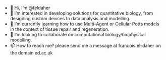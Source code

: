 - 👋 Hi, I’m @feldaher
- 👀 I’m interested in developing solutions for quantitative biology, from designing custom devices to data analysis and modelling.
- 🌱 I’m currently learning how to use Multi-Agent or Cellular Potts models in the context of tissue repair and regeneration.
- 💞️ I’m looking to collaborate on computational biology/biophysical modelling. 
- 📫 How to reach me? please send me a message at francois.el-daher on the domain ed.ac.uk

<!---
feldaher/feldaher is a ✨ special ✨ repository because its `README.md` (this file) appears on your GitHub profile.
You can click the Preview link to take a look at your changes.
--->
